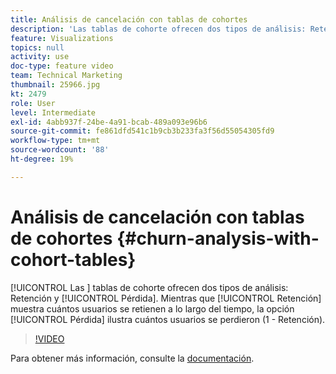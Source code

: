 ```yaml
---
title: Análisis de cancelación con tablas de cohortes
description: 'Las tablas de cohorte ofrecen dos tipos de análisis: Retención y Pérdida. Aunque Retención muestra cuántos usuarios se retienen con el tiempo, la opción Pérdida mostrará cuántos usuarios se perdieron (1 - Retención).'
feature: Visualizations
topics: null
activity: use
doc-type: feature video
team: Technical Marketing
thumbnail: 25966.jpg
kt: 2479
role: User
level: Intermediate
exl-id: 4abb937f-24be-4a91-bcab-489a093e96b6
source-git-commit: fe861dfd541c1b9cb3b233fa3f56d55054305fd9
workflow-type: tm+mt
source-wordcount: '88'
ht-degree: 19%

---
```


# Análisis de cancelación con tablas de cohortes {#churn-analysis-with-cohort-tables}

[!UICONTROL Las ] tablas de cohorte ofrecen dos tipos de análisis:   Retención y  [!UICONTROL Pérdida]. Mientras que [!UICONTROL Retención] muestra cuántos usuarios se retienen a lo largo del tiempo, la opción [!UICONTROL Pérdida] ilustra cuántos usuarios se perdieron (1 - Retención).

>[!VIDEO](https://video.tv.adobe.com/v/25966/?quality=12)

Para obtener más información, consulte la [documentación](https://experienceleague.adobe.com/docs/analytics/analyze/analysis-workspace/visualizations/cohort-table/cohort-analysis.html?lang=en).
